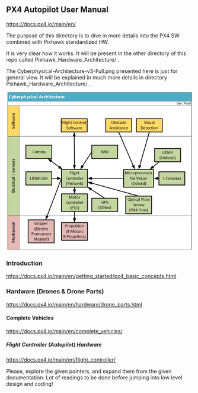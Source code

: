 ## PX4 Autopilot User Manual
https://docs.px4.io/main/en/

The purpose of this directory is to dive in more details into
the PX4 SW combined with Pixhawk standardized HW.

It is very clear how it works. It will be present in the other
directory of this repo called Pixhawk_Hardware_Architecture/ .

The Cyberphysical-Architecture-v3-Full.png presented here is
just for general view. It will be explained in much more
details in directory Pixhawk_Hardware_Architecture/ .

![](../Pixhawk_Hardware_Architecture/Cyberphysical-Architecture-v3-Full.png)

### Introduction
https://docs.px4.io/main/en/getting_started/px4_basic_concepts.html

### Hardware (Drones & Drone Parts)
https://docs.px4.io/main/en/hardware/drone_parts.html

#### Complete Vehicles
https://docs.px4.io/main/en/complete_vehicles/

##### Flight Controller (Autopilot) Hardware
https://docs.px4.io/main/en/flight_controller/

Please, explore the given pointers, and expand them from the
given documentation. Lot of readings to be done before jumping
into low level design and coding!
